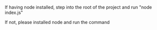 If having node installed, step into the root of the project and run "node index.js"

If not, please installed node and run the command
